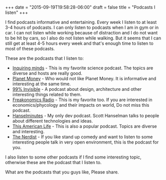 +++
date = "2015-09-19T19:58:28-06:00"
draft = false
title = "Podcasts I listen"
+++

I find podcasts informative and entertaining. Every week I listen to at least 3-4 hours of podcasts. I can only listen to podcasts when I am in gym or in car. I can not listen while working because of distraction and I do not want to be hit by cars, so I also do not listen while walking. But it seems that I can still get at least 4-5 hours every week and that's enough time to listen to most of these podcasts. 

These are the podcasts that I listen to:

* [Inquiring minds](http://www.motherjones.com/category/secondary-tags/inquiring-minds) - This is my favorite science podcast. The topics are diverse and hosts are really good. 
* [Planet Money](http://www.npr.org/sections/money/) - Who would not like Planet Money. It is informative and interesting at the same time. 
* [99% Invisible](http://99percentinvisible.org/) - A podcast about design, architecture and other interesting things related to them. 
* [Freakonomics Radio](http://freakonomics.com/category/freakonomics-radio/podcasts/) - This is my favorite too. If you are interested in economics/phycology and their impacts on world, Do not miss this podcast.
* [Hanselminutes](http://hanselminutes.com/) - My only dev podcast. Scott Hanselman  talks to people about different technologies and ideas.
* [This American Life](http://www.thisamericanlife.org/) - This is also a popular podcast. Topics are diverse and interesting. 
* [The Nerdist](http://nerdist.com/podcasts/nerdist-podcast-channel/) - If you like stand up comedy and want to listen to some interesting people talk in very open environment, this is the podcast for you.

I also listen to some other podcasts if I find some interesting topic, otherwise these are the podcast that I listen to. 

What are the podcasts that you guys like, Please share.
